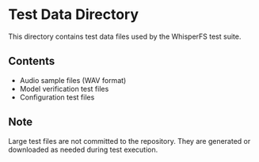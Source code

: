 # Test Data Directory

This directory contains test data files used by the WhisperFS test suite.

## Contents

- Audio sample files (WAV format)
- Model verification test files
- Configuration test files

## Note

Large test files are not committed to the repository. They are generated or downloaded as needed during test execution.